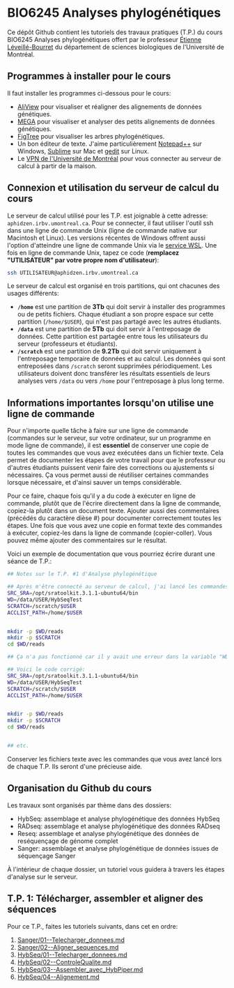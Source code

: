 # BIO6245 Analyses phylogénétiques

Ce dépôt Github contient les tutoriels des travaux pratiques (T.P.) du cours BIO6245 Analyses 
phylogénétiques offert par le professeur [Étienne Léveillé-Bourret](https://irbv.umontreal.ca/le-personnel/etienne-leveille/) du département de sciences biologiques 
de l'Université de Montréal.



## Programmes à installer pour le cours

Il faut installer les programmes ci-dessous pour le cours:  

- [AliView](https://ormbunkar.se/aliview/) pour visualiser et réaligner des alignements de données génétiques.
- [MEGA](https://www.megasoftware.net/) pour visualiser et analyser des petits alignements de données génétiques.  
- [FigTree](https://github.com/rambaut/figtree/releases) pour visualiser les arbres phylogénétiques.  
- Un bon éditeur de texte. J'aime particulièrement [Notepad++](https://notepad-plus-plus.org/) sur Windows, 
[Sublime](https://www.sublimetext.com/) sur Mac et [gedit](https://gedit-technology.github.io/apps/gedit/) sur 
Linux.  
- Le [VPN de l'Université de Montréal](https://wiki.umontreal.ca/pages/viewpage.action?pageId=127184571) pour vous 
connecter au serveur de calcul à partir de la maison.  

## Connexion et utilisation du serveur de calcul du cours
Le serveur de calcul utilisé pour les T.P. est joignable à cette adresse: `aphidzen.irbv.umontreal.ca`. Pour 
se connecter, il faut utiliser l'outil ssh dans une ligne de commande Unix (ligne de commande native sur 
Macintosh et Linux). Les versions récentes de Windows offrent aussi l'option d'atteindre une ligne de commande 
Unix via le [service WSL](https://learn.microsoft.com/windows/wsl/tutorials/linux). Une fois en ligne de commande 
Unix, tapez ce code (**remplacez "UTILISATEUR" par votre propre nom d'utilisateur**):  
```bash
ssh UTILISATEUR@aphidzen.irbv.umontreal.ca

```

Le serveur de calcul est organisé en trois partitions, qui ont chacunes des usages différents:
- **`/home`** est une partition de **3Tb** qui doit servir à installer des programmes ou de petits 
fichiers. Chaque étudiant a son propre espace sur cette partition (`/home/$USER`), qui n'est pas partagé 
avec les autres étudiants.
- **`/data`** est une partition de **5Tb** qui doit servir à l'entreposage de données. Cette partition 
est partagée entre tous les utilisateurs du serveur (professeurs et étudiants). 
- **`/scratch`** est une partition de **9.2Tb** qui doit servir uniquement à l'entreposage temporaire 
de données et au calcul. Les données qui sont entreposées dans `/scratch` seront supprimées 
périodiquement. Les utilisateurs doivent donc transférer les résultats essentiels de leurs analyses 
vers `/data` ou vers `/home` pour l'entreposage à plus long terme.

## Informations importantes lorsqu'on utilise une ligne de commande

Pour n'importe quelle tâche à faire sur une ligne de commande (commandes sur le serveur, sur votre ordinateur, 
sur un programme en mode ligne de commande), il est **essentiel** de conserver une copie de toutes les commandes 
que vous avez exécutées dans un fichier texte. Cela permet de documenter les étapes de votre travail pour que le 
professeur ou d'autres étudiants puissent venir faire des corrections ou ajustements si nécessaires. Ça vous 
permet aussi de réutiliser certaines commandes lorsque nécessaire, et d'ainsi sauver un temps considérable.

Pour ce faire, chaque fois qu'il y a du code à exécuter en ligne de commande, plutôt que de l'écrire directement 
dans la ligne de commande, copiez-la plutôt dans un document texte. Ajouter aussi des commentaires (précédés du 
caractère dièse #) pour documenter correctement toutes les étapes. Une fois que vous avez une copie en format 
texte des commandes à exécuter, copiez-les dans la ligne de commande (copier-coller). Vous pouvez même ajouter 
des commentaires sur le résultat.

Voici un exemple de documentation que vous pourriez écrire durant une séance de T.P.:
```bash
## Notes sur le T.P. #1 d'Analyse phylogénétique

## Après m'être connecté au serveur de calcul, j'ai lancé les commandes ci-dessous:
SRC_SRA=/opt/sratoolkit.3.1.1-ubuntu64/bin
WD=/data/USER/HybSeqTest
SCRATCH=/scratch/$USER
ACCLIST_PATH=/home/$USER


mkdir -p $WD/reads
mkdir -p $SCRATCH
cd $WD/reads

## Ça n'a pas fonctionné car il y avait une erreur dans la variable "WD", il manque un signe de dollar $

## Voici le code corrigé:
SRC_SRA=/opt/sratoolkit.3.1.1-ubuntu64/bin
WD=/data/USER/HybSeqTest
SCRATCH=/scratch/$USER
ACCLIST_PATH=/home/$USER


mkdir -p $WD/reads
mkdir -p $SCRATCH
cd $WD/reads


## etc.

```

Conserver les fichiers texte avec les commandes que vous avez lancé lors de chaque T.P. Ils seront d'une 
précieuse aide.


## Organisation du Github du cours

Les travaux sont organisés par thème dans des dossiers:
- HybSeq: assemblage et analyse phylogénétique des données HybSeq
- RADseq: assemblage et analyse phylogénétique des données RADseq
- Reseq: assemblage et analyse phylogénétique des données de reséquençage de génome complet
- Sanger: assemblage et analyse phylogénétique de données issues de séquençage Sanger

À l'intérieur de chaque dossier, un tutoriel vous guidera à travers les étapes d'analyse sur le serveur.

## T.P. 1: Télécharger, assembler et aligner des séquences

Pour ce T.P., faites les tutoriels suivants, dans cet en ordre:
1. [Sanger/01--Telecharger_donnees.md](Sanger/01--Telecharger_donnees.md)
2. [Sanger/02--Aligner_sequences.md](Sanger/02--Aligner_sequences.md)
3. [HybSeq/01--Telecharger_donnees.md](HybSeq/01--Telecharger_donnees.md)
4. [HybSeq/02--ControleQualite.md](HybSeq/02--ControleQualite.md)
5. [HybSeq/03--Assembler_avec_HybPiper.md](HybSeq/03--Assembler_avec_HybPiper.md)
6. [HybSeq/04--Alignement.md](HybSeq/04--Alignement.md)

